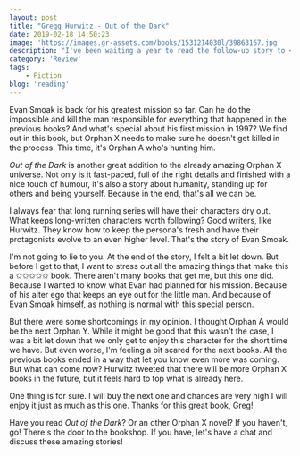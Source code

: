 ```yaml
---
layout: post
title: "Gregg Hurwitz - Out of the Dark"
date: 2019-02-18 14:50:23
image: 'https://images.gr-assets.com/books/1531214030l/39863167.jpg'
description: "I've been waiting a year to read the follow-up story to <em>Hell Bent</em>. When it got out, I immediately bought it! Fun fact, while listening to the audiobook and hearing hackers hacking devices, my media device stopped working. That's how thin the line  between fiction and reality is when Hurwitz is writing."
category: 'Review'
tags:
    - Fiction
blog: 'reading'
---
```

Evan Smoak is back for his greatest mission so far. Can he do the impossible and kill the man responsible for everything that happened in the previous books? And what's special about his first mission in 1997? We find out in this book, but Orphan X needs to make sure he doesn't get killed in the process. This time, it's Orphan A who's hunting him.

<em>Out of the Dark</em> is another great addition to the already amazing Orphan X universe. Not only is it fast-paced, full of the right details and finished with a nice touch of humour, it's also a story about humanity, standing up for others and being yourself. Because in the end, that's all we can be.

I always fear that long running series will have their characters dry out. What keeps long-written characters worth following? Good writers, like Hurwitz. They know how to keep the persona's fresh and have their protagonists evolve to an even higher level. That's the story of Evan Smoak.

I'm not going to lie to you. At the end of the story, I felt a bit let down. But before I get to that, I want to stress out all the amazing things that make this a ✩✩✩✩✩ book. There aren't many books that get me, but this one did. Because I wanted to know what Evan had planned for his mission. Because of his alter ego that keeps an eye out for the little man. And because of Evan Smoak himself, as nothing is normal with this special person.

But there were some shortcomings in my opinion. I thought Orphan A would be the next Orphan Y. While it might be good that this wasn't the case, I was a bit let down that we only get to enjoy this character for the short time we have. But even worse, I'm feeling a bit scared for the next books. All the previous books ended in a way that let you know even more was coming. But what can come now? Hurwitz tweeted that there will be more Orphan X books in the future, but it feels hard to top what is already here.

One thing is for sure. I will buy the next one and chances are very high I will enjoy it just as much as this one. Thanks for this great book, Greg!

Have you read <em>Out of the Dark</em>? Or an other Orphan X novel? If you haven't, go! There's the door to the bookshop. If you have, let's have a chat and discuss these amazing stories!
